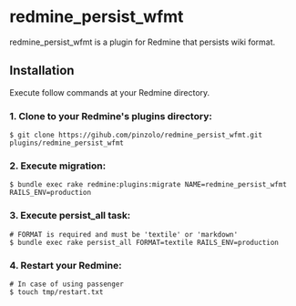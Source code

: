 # redmine_persist_wfmt

redmine_persist_wfmt is a plugin for Redmine that persists wiki format.

## Installation

Execute follow commands at your Redmine directory.

### 1. Clone to your Redmine's plugins directory:

```shell
$ git clone https://gihub.com/pinzolo/redmine_persist_wfmt.git plugins/redmine_persist_wfmt
```

### 2. Execute migration:

```shell
$ bundle exec rake redmine:plugins:migrate NAME=redmine_persist_wfmt RAILS_ENV=production
```

### 3. Execute persist_all task:

```shell
# FORMAT is required and must be 'textile' or 'markdown'
$ bundle exec rake persist_all FORMAT=textile RAILS_ENV=production
```

### 4. Restart your Redmine:

```shell
# In case of using passenger
$ touch tmp/restart.txt
```

